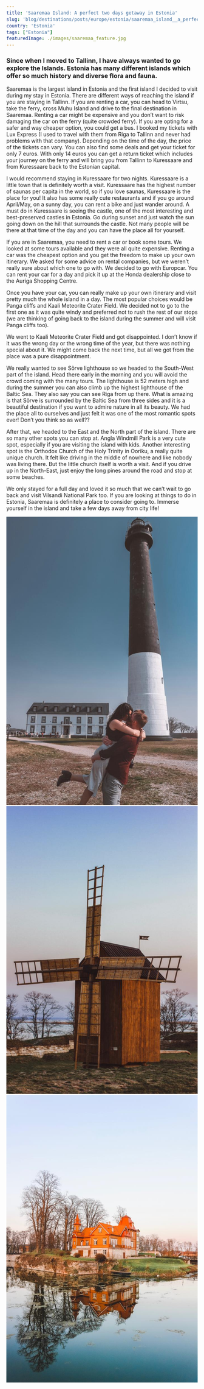 ```yaml
---
title: 'Saaremaa Island: A perfect two days getaway in Estonia'
slug: 'blog/destinations/posts/europe/estonia/saaremaa_island__a_perfect_two_days_getaway_in_estonia/'
country: 'Estonia'
tags: ["Estonia"]
featuredImage: ./images/saaremaa_feature.jpg
---
```


<div class='post-text'>

### Since when I moved to Tallinn, I have always wanted to go explore the Islands. Estonia has many different islands which offer so much history and diverse flora and fauna.

Saaremaa is the largest island in Estonia and the first island I decided to visit during my stay in Estonia. There are different ways of reaching the island if you are staying in Tallinn. If you are renting a car, you can head to Virtsu, take the ferry, cross Muhu Island and drive to the final destination in Saaremaa. Renting a car might be expensive and you don’t want to risk damaging the car on the ferry (quite crowded ferry). If you are opting for a safer and way cheaper option, you could get a bus. I booked my tickets with Lux Express (I used to travel with them from Riga to Tallinn and never had problems with that company). Depending on the time of the day, the price of the tickets can vary. You can also find some deals and get your ticket for only 7 euros. With only 14 euros you can get a return ticket which includes your journey on the ferry and will bring you from Tallinn to Kuressaare and from Kuressaare back to the Estonian capital. 

I would recommend staying in Kuressaare for two nights. Kuressaare is a little town that is definitely worth a visit. Kuressaare has the highest number of saunas per capita in the world, so if you love saunas, Kuressaare is the place for you! It also has some really cute restaurants and if you go around April/May, on a sunny day, you can rent a bike and just wander around. A must do in Kuressaare is seeing the castle, one of the most interesting and best-preserved castles in Estonia. Go during sunset and just watch the sun going down on the hill that surrounds the castle. Not many people will be there at that time of the day and you can have the place all for yourself.

If you are in Saaremaa, you need to rent a car or book some tours. We looked at some tours available and they were all quite expensive. Renting a car was the cheapest option and you get the freedom to make up your own itinerary. We asked for some advice on rental companies, but we weren’t really sure about which one to go with. We decided to go with Europcar. You can rent your car for a day and pick it up at the Honda dealership close to the Auriga Shopping Centre.

Once you have your car, you can really make up your own itinerary and visit pretty much the whole island in a day. The most popular choices would be Panga cliffs and Kaali Meteorite Crater Field. We decided not to go to the first one as it was quite windy and preferred not to rush the rest of our stops (we are thinking of going back to the island during the summer and will visit Panga cliffs too).

We went to Kaali Meteorite Crater Field and got disappointed. I don’t know if it was the wrong day or the wrong time of the year, but there was nothing special about it. We might come back the next time, but all we got from the place was a pure disappointment.

We really wanted to see Sõrve lighthouse so we headed to the South-West part of the island. Head there early in the morning and you will avoid the crowd coming with the many tours. The lighthouse is 52 meters high and during the summer you can also climb up the highest lighthouse of the Baltic Sea. They also say you can see Riga from up there. What is amazing is that Sõrve is surrounded by the Baltic Sea from three sides and it is a beautiful destination if you want to admire nature in all its beauty. We had the place all to ourselves and just felt it was one of the most romantic spots ever! Don’t you think so as well?? 

After that, we headed to the East and the North part of the island. There are so many other spots you can stop at. Angla Windmill Park is a very cute spot, especially if you are visiting the island with kids. Another interesting spot is the Orthodox Church of the Holy Trinity in Ooriku, a really quite unique church. It felt like driving in the middle of nowhere and like nobody was living there. But the little church itself is worth a visit. And if you drive up in the North-East, just enjoy the long pines around the road and stop at some beaches.

We only stayed for a full day and loved it so much that we can’t wait to go back and visit Vilsandi National Park too. If you are looking at things to do in Estonia, Saaremaa is definitely a place to consider going to. Immerse yourself in the island and take a few days away from city life!

</div>

<div class='post-images'>

![Image](./images/saaremaa_01.jpg)
![Image](./images/saaremaa_02.jpg)
![Image](./images/saaremaa_03.jpg)

</div>